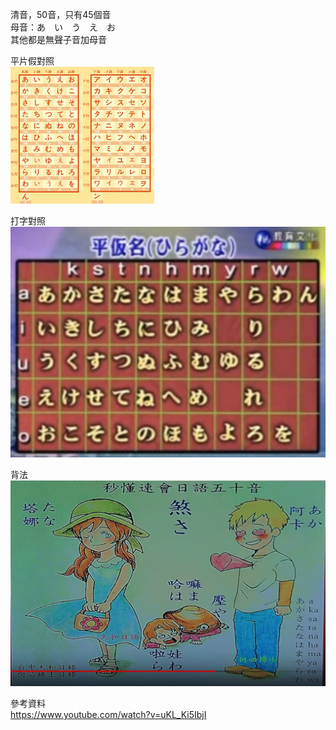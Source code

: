 清音，50音，只有45個音  
母音：あ　い　う　え　お　  
其他都是無聲子音加母音  

平片假對照  
![kh](pics/compare.jpeg) 

打字對照  
![hiragana](pics/hiragana.png) 

背法  
![50in](pics/50in.png) 

參考資料  
https://www.youtube.com/watch?v=uKL_Ki5IbjI  

